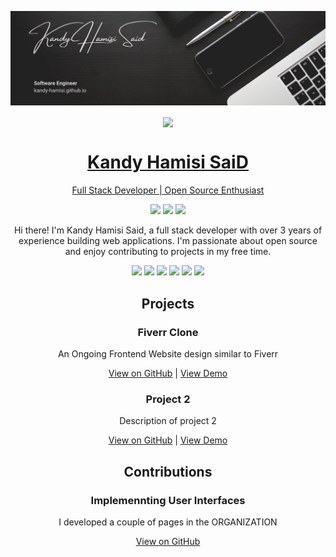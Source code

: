 

![banner](https://github.com/Kandy-Hamisi/Kandy-Hamisi/blob/main/Margarita%20Perez.png)



<!--<div class="row">
  <div class="center">
[![Kandy's GitHub stats](https://github-readme-stats.vercel.app/api?username=Kandy-Hamisi&show_icons=true&icons_color=yellow&bg_color=30,e96243,934e95&title_color=fff&text_color=fff")](https://github.com/Kandy-Hamisi/github-readme-stats)
  </div> -->
  
  <div align="center">
    <a href="https://github.com/Kandy-Hamisi/github-readme-stats">
  <img align="center" src="https://github-readme-stats.vercel.app/api/wakatime?username=GeneralFib&layout=compact&range=last_7_days&bg_color=30,e96243,934e95&title_color=fff&text_color=fff" />
  </div>

<!-- Your name -->
<h1 align="center">Kandy Hamisi SaiD</h1>

<!-- Your tagline -->
<p align="center">Full Stack Developer | Open Source Enthusiast</p>

<!-- Your social media handles -->
<p align="center">
  <a href="https://twitter.com/hamisi_kandy"><img src="https://img.shields.io/twitter/follow/hamisi_kandy?style=social" /></a>
  <a href="https://linkedin.com/in/hamisi-kandy-60a646157/"><img src="https://img.shields.io/badge/-LinkedIn-blue?style=flat-square&logo=Linkedin&logoColor=white&link=https://www.linkedin.com/in/hamisi-kandy/-60a646157/" /></a>
  <a href="https://github.com/Kandy-Hamisi"><img src="https://img.shields.io/github/followers/johndoe?label=Follow&style=social" /></a>
</p>

<!-- Your introduction -->
<p align="center">Hi there! I'm Kandy Hamisi Said, a full stack developer with over 3 years of experience building web applications. I'm passionate about open source and enjoy contributing to projects in my free time. </p>

<!-- Your skills -->
<p align="center">
  <img src="https://img.shields.io/badge/JavaScript-F7DF1E?style=for-the-badge&logo=javascript&logoColor=black" />
  <img src="https://img.shields.io/badge/React-61DAFB?style=for-the-badge&logo=react&logoColor=black" />
  <img src="https://img.shields.io/badge/Node.js-339933?style=for-the-badge&logo=node.js&logoColor=white" />
  <img src="https://img.shields.io/badge/Express.js-000000?style=for-the-badge&logo=express&logoColor=white" />
  <img src="https://img.shields.io/badge/PostgreSQL-4169E1?style=for-the-badge&logo=postgresql&logoColor=white" />
  <img src="https://img.shields.io/badge/AWS-232F3E?style=for-the-badge&logo=amazon-aws&logoColor=white" />
</p>

<!-- Your projects -->
<h2 align="center">Projects</h2>

<!-- Project 1 -->
<h3 align="center">Fiverr Clone</h3>
<p align="center">An Ongoing Frontend Website design similar to Fiverr</p>
<p align="center">
  <a href="https://github.com/Kandy-Hamisi/fiverr-kandy">View on GitHub</a> |
  <a href="https://fiverr-kandy-lbmj.vercel.app/">View Demo</a>
</p>

<!-- Project 2 -->
<h3 align="center">Project 2</h3>
<p align="center">Description of project 2</p>
<p align="center">
  <a href="https://github.com/johndoe/project-2">View on GitHub</a> |
  <a href="https://project-2.netlify.app">View Demo</a>
</p>

<!-- Your contributions -->
<h2 align="center">Contributions</h2>

<!-- Contribution 1 -->
<h3 align="center">Implemennting User Interfaces</h3>
<p align="center">I developed a couple of pages in the ORGANIZATION</p>
<p align="center">
  <a href="https://github.com/organization/repo">View on GitHub</a>
</

